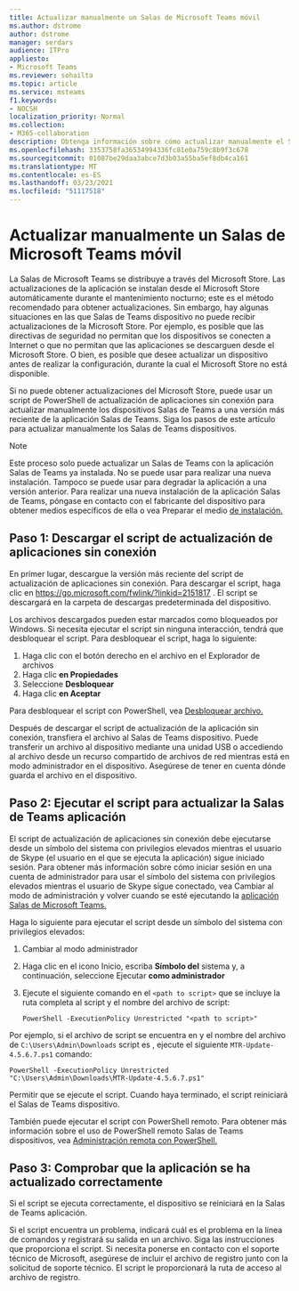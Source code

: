```yaml
---
title: Actualizar manualmente un Salas de Microsoft Teams móvil
ms.author: dstrome
author: dstrome
manager: serdars
audience: ITPro
appliesto:
- Microsoft Teams
ms.reviewer: sohailta
ms.topic: article
ms.service: msteams
f1.keywords:
- NOCSH
localization_priority: Normal
ms.collection:
- M365-collaboration
description: Obtenga información sobre cómo actualizar manualmente el Salas de Microsoft Teams dispositivo a una versión específica.
ms.openlocfilehash: 3353758fa36534994336fc81e0a759c8b9f3c678
ms.sourcegitcommit: 01087be29daa3abce7d3b03a55ba5ef8db4ca161
ms.translationtype: MT
ms.contentlocale: es-ES
ms.lasthandoff: 03/23/2021
ms.locfileid: "51117518"
---
```

# <a name="manually-update-a-microsoft-teams-rooms-device"></a>Actualizar manualmente un Salas de Microsoft Teams móvil

La Salas de Microsoft Teams se distribuye a través del Microsoft Store. Las actualizaciones de la aplicación se instalan desde el Microsoft Store automáticamente durante el mantenimiento nocturno; este es el método recomendado para obtener actualizaciones. Sin embargo, hay algunas situaciones en las que Salas de Teams dispositivo no puede recibir actualizaciones de la Microsoft Store. Por ejemplo, es posible que las directivas de seguridad no permitan que los dispositivos se conecten a Internet o que no permitan que las aplicaciones se descarguen desde el Microsoft Store. O bien, es posible que desee actualizar un dispositivo antes de realizar la configuración, durante la cual el Microsoft Store no está disponible.

Si no puede obtener actualizaciones del Microsoft Store, puede usar un script de PowerShell de actualización de aplicaciones sin conexión para actualizar manualmente los dispositivos Salas de Teams a una versión más reciente de la aplicación Salas de Teams. Siga los pasos de este artículo para actualizar manualmente los Salas de Teams dispositivos.

> [!NOTE]
> Este proceso solo puede actualizar un Salas de Teams con la aplicación Salas de Teams ya instalada. No se puede usar para realizar una nueva instalación. Tampoco se puede usar para degradar la aplicación a una versión anterior. Para realizar una nueva instalación de la aplicación Salas de Teams, póngase en contacto con el fabricante del dispositivo para obtener medios específicos de ella o vea Preparar el medio [de instalación.](console.md#prepare-the-installation-media)

## <a name="step-1-download-the-offline-app-update-script"></a>Paso 1: Descargar el script de actualización de aplicaciones sin conexión

En primer lugar, descargue la versión más reciente del script de actualización de aplicaciones sin conexión. Para descargar el script, haga clic en <https://go.microsoft.com/fwlink/?linkid=2151817> . El script se descargará en la carpeta de descargas predeterminada del dispositivo.

Los archivos descargados pueden estar marcados como bloqueados por Windows. Si necesita ejecutar el script sin ninguna interacción, tendrá que desbloquear el script. Para desbloquear el script, haga lo siguiente:

1. Haga clic con el botón derecho en el archivo en el Explorador de archivos
2. Haga clic **en Propiedades**
3. Seleccione **Desbloquear**
4. Haga clic **en Aceptar**

Para desbloquear el script con PowerShell, vea [Desbloquear archivo.](/powershell/module/microsoft.powershell.utility/unblock-file?view=powershell-7.1)

Después de descargar el script de actualización de la aplicación sin conexión, transfiera el archivo al Salas de Teams dispositivo. Puede transferir un archivo al dispositivo mediante una unidad USB o accediendo al archivo desde un recurso compartido de archivos de red mientras está en modo administrador en el dispositivo. Asegúrese de tener en cuenta dónde guarda el archivo en el dispositivo.

## <a name="step-2-run-the-script-to-update-the-teams-rooms-app"></a>Paso 2: Ejecutar el script para actualizar la Salas de Teams aplicación

El script de actualización de aplicaciones sin conexión debe ejecutarse desde un símbolo del sistema con privilegios elevados mientras el usuario de Skype (el usuario en el que se ejecuta la aplicación) sigue iniciado sesión. Para obtener más información sobre cómo iniciar sesión en una cuenta de administrador para usar el símbolo del sistema con privilegios elevados mientras el usuario de Skype sigue conectado, vea Cambiar al modo de administración y volver cuando se esté ejecutando la [aplicación Salas de Microsoft Teams.](rooms-operations.md#switching-to-admin-mode-and-back-when-the-microsoft-teams-rooms-app-is-running)

Haga lo siguiente para ejecutar el script desde un símbolo del sistema con privilegios elevados:

1. Cambiar al modo administrador
2. Haga clic en el icono Inicio, escriba **Símbolo del** sistema y, a continuación, seleccione Ejecutar **como administrador**
3. Ejecute el siguiente comando en el `<path to script>` que se incluye la ruta completa al script y el nombre del archivo de script:

    ```console
    PowerShell -ExecutionPolicy Unrestricted "<path to script>"
    ```

Por ejemplo, si el archivo de script se encuentra en y el nombre del archivo de `C:\Users\Admin\Downloads` script es , ejecute el siguiente `MTR-Update-4.5.6.7.ps1` comando:

```console
PowerShell -ExecutionPolicy Unrestricted "C:\Users\Admin\Downloads\MTR-Update-4.5.6.7.ps1"
```

Permitir que se ejecute el script. Cuando haya terminado, el script reiniciará el Salas de Teams dispositivo.

También puede ejecutar el script con PowerShell remoto. Para obtener más información sobre el uso de PowerShell remoto Salas de Teams dispositivos, vea [Administración remota con PowerShell.](rooms-operations.md#remote-management-using-powershell)

## <a name="step-3-verify-the-app-has-been-updated-successfully"></a>Paso 3: Comprobar que la aplicación se ha actualizado correctamente

Si el script se ejecuta correctamente, el dispositivo se reiniciará en la Salas de Teams aplicación.

Si el script encuentra un problema, indicará cuál es el problema en la línea de comandos y registrará su salida en un archivo. Siga las instrucciones que proporciona el script. Si necesita ponerse en contacto con el soporte técnico de Microsoft, asegúrese de incluir el archivo de registro junto con la solicitud de soporte técnico. El script le proporcionará la ruta de acceso al archivo de registro.